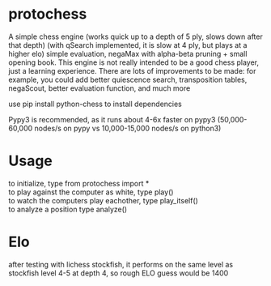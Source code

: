# protochess
A simple chess engine (works quick up to a depth of 5 ply, slows down after that depth) (with qSearch implemented, it is slow at 4 ply, but plays at a higher elo)
simple evaluation, negaMax with alpha-beta pruning + small opening book.
This engine is not really intended to be a good chess player, just a learning experience. There are lots of improvements to be made:
for example, you could add better quiescence search, transposition tables, negaScout, better evaluation function, and much more

use pip install python-chess to install dependencies

Pypy3 is recommended, as it runs about 4-6x faster on pypy3 (50,000-60,000 nodes/s on pypy vs 10,000-15,000 nodes/s on python3)

# Usage
to initialize, type from protochess import * <br />
to play against the computer as white, type play() <br />
to watch the computers play eachother, type play_itself() <br />
to analyze a position type analyze() 
  
# Elo
after testing with lichess stockfish, it performs on the same level as stockfish level 4-5 at depth 4, so rough ELO guess would be 1400
